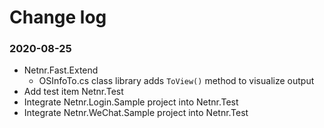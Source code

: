 # Change log

### 2020-08-25
- Netnr.Fast.Extend
    - OSInfoTo.cs class library adds `ToView()` method to visualize output
- Add test item Netnr.Test
- Integrate Netnr.Login.Sample project into Netnr.Test
- Integrate Netnr.WeChat.Sample project into Netnr.Test